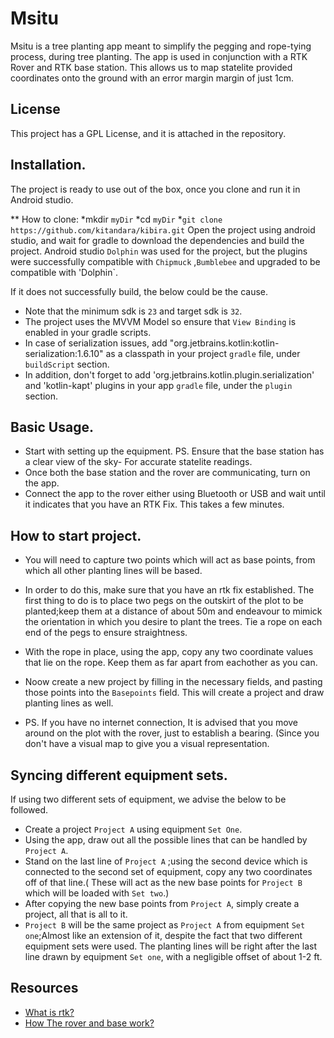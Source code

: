 # Msitu
Msitu is a tree planting app meant to simplify the pegging and rope-tying process, during tree planting.
The app is used in conjunction with a RTK Rover and RTK base station. This allows us to map statelite provided coordinates onto the ground with an error margin margin of just 1cm.

## License
This project has a GPL License, and it is attached in the repository.

## Installation.
The project is ready to use out of the box, once you clone and run it in Android studio. 

** How to clone:
*mkdir `myDir`
*cd `myDir`
*`git clone https://github.com/kitandara/kibira.git`
Open the project using android studio, and wait for gradle to download the dependencies and build the project.
Android studio `Dolphin` was used for the project, but the plugins were successfully compatible with `Chipmuck` ,`Bumblebee` and upgraded to be compatible with 'Dolphin`.

If it does not successfully build, the below could be the cause. 
* Note that the minimum sdk is `23` and target sdk is `32`.
* The project uses the MVVM Model so ensure that `View Binding` is enabled in your gradle scripts.
* In case of serialization issues, add "org.jetbrains.kotlin:kotlin-serialization:1.6.10" as a classpath in your project `gradle` file, under `buildScript` section.
* In addition, don't forget to add 'org.jetbrains.kotlin.plugin.serialization' and 'kotlin-kapt' plugins in your app `gradle` file, under the `plugin` section.

## Basic Usage.
* Start with setting up the equipment. PS. Ensure that the base station has a clear view of the sky- For accurate statelite readings.
* Once both the base station and the rover are communicating, turn on the app.
* Connect the app to the rover either using Bluetooth or USB and wait until it indicates that you have an RTK Fix. This takes a few minutes.

## How to start project.
* You will need to capture two points which will act as base points, from which all other planting lines will be based.
* In order to do this, make sure that you have an rtk fix established. The first thing to do is to place two pegs on the outskirt of the plot to be 
planted;keep them at a distance of about 50m and endeavour to mimick the orientation in which you desire to plant the trees. Tie a rope on each end of the pegs to ensure straightness.
* With the rope in place, using the app, copy any two coordinate values that lie on the rope. Keep them as far apart from eachother as you can. 
* Noow create a new project by filling in the necessary fields, and pasting those points into the `Basepoints` field. This will create a project and draw planting lines as well.

* PS. If you have no internet connection, It is advised that you move around on the plot with the rover, just to establish a bearing. (Since you don't have a visual map to give you a visual representation.


## Syncing different equipment sets.
If using two different sets of equipment, we advise the below to be followed.
* Create a project `Project A` using  equipment `Set One`.
* Using the app, draw out all the possible lines that can be handled by `Project A`.
* Stand on the last line of `Project A` ;using the second device which is connected to the second set of equipment, copy any two coordinates off of that line.( These will act as the new base points for `Project B` which will be loaded with `Set two`.)
* After copying the new base points from `Project A`, simply create a project, all that is all to it.
* `Project B` will be the same project as `Project A` from equipment `Set one`;Almost like an extension of it, despite the fact that two different equipment sets were used. The planting lines will be right after the last line drawn by equipment `Set one`, with a negligible offset of about 1-2 ft.


## Resources
* [What is rtk?]( https://www.youtube.com/watch?v=257WX_agvtg)
* [How The rover and base work?](https://www.youtube.com/watch?v=Rk09oMD_I24&t=4s)
